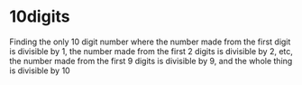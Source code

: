 # 10digits
Finding the only 10 digit number where the number made from the first digit is divisible by 1, the number made from the first 2 digits is divisible by 2, etc, the number made from the first 9 digits is divisible by 9, and the whole thing is divisible by 10
